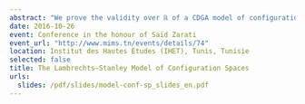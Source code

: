 ```yaml
---
abstract: "We prove the validity over ℝ of a CDGA model of configuration spaces for simply connected manifolds of dimension at least 4, answering a conjecture of Lambrechts–Stanley. We get as a result that the real homotopy type of such configuration spaces only depends on a Poincaré duality model of the manifold. We moreover prove that our model is compatible with the action of the Fulton–MacPherson operad when the manifold is framed, by relying on Kontsevich’s proof of the formality of the little disks operads. We use this more precise result to get a complex computing factorization homology of framed manifolds."
date: 2016-10-26
event: Conference in the honour of Saïd Zarati
event_url: "http://www.mims.tn/events/details/74"
location: Institut des Hautes Études (IHET), Tunis, Tunisie
selected: false
title: The Lambrechts–Stanley Model of Configuration Spaces
urls:
  slides: /pdf/slides/model-conf-sp_slides_en.pdf
---
```

